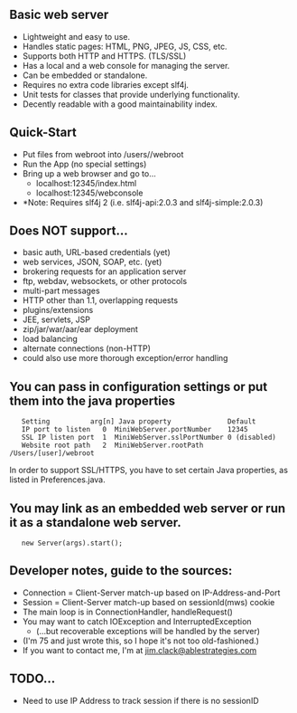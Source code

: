 ## Basic web server
 - Lightweight and easy to use.
 - Handles static pages: HTML, PNG, JPEG, JS, CSS, etc.
 - Supports both HTTP and HTTPS. (TLS/SSL)
 - Has a local and a web console for managing the server.
 - Can be embedded or standalone.
 - Requires no extra code libraries except slf4j.
 - Unit tests for classes that provide underlying functionality.
 - Decently readable with a good maintainability index.
## Quick-Start
 - Put files from webroot into /users/<yourname>/webroot
 - Run the App (no special settings)
 - Bring up a web browser and go to...
   - localhost:12345/index.html
   - localhost:12345/webconsole
 - *Note: Requires slf4j 2 (i.e. slf4j-api:2.0.3 and slf4j-simple:2.0.3)
## Does NOT support...
 - basic auth, URL-based credentials (yet)
 - web services, JSON, SOAP, etc. (yet)
 - brokering requests for an application server
 - ftp, webdav, websockets, or other protocols
 - multi-part messages
 - HTTP other than 1.1, overlapping requests
 - plugins/extensions
 - JEE, servlets, JSP
 - zip/jar/war/aar/ear deployment
 - load balancing
 - alternate connections (non-HTTP)
 - could also use more thorough exception/error handling
## You can pass in configuration settings or put them into the java properties
```
   Setting          arg[n] Java property              Default
   IP port to listen   0  MiniWebServer.portNumber    12345
   SSL IP listen port  1  MiniWebServer.sslPortNumber 0 (disabled)
   Website root path   2  MiniWebServer.rootPath      /Users/[user]/webroot
```
In order to support SSL/HTTPS, you have to set certain Java properties, as\
listed in Preferences.java.
## You may link as an embedded web server or run it as a standalone web server.
```
   new Server(args).start();
```
## Developer notes, guide to the sources:
- Connection = Client-Server match-up based on IP-Address-and-Port
- Session = Client-Server match-up based on sessionId(mws) cookie
- The main loop is in ConnectionHandler, handleRequest()
- You may want to catch IOException and InterruptedException
  - (...but recoverable exceptions will be handled by the server)
- (I'm 75 and just wrote this, so I hope it's not too old-fashioned.)
- If you want to contact me, I'm at jim.clack@ablestrategies.com
## TODO...
- Need to use IP Address to track session if there is no sessionID
